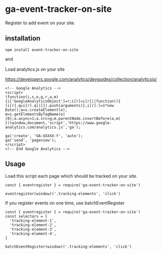 
# ga-event-tracker-on-site

Register to add event on your site.

## installation

```
npm install event-tracker-on-site
```

and

Load analytics.js on your site　

https://developers.google.com/analytics/devguides/collection/analyticsjs/

```
<!-- Google Analytics -->
<script>
(function(i,s,o,g,r,a,m){i['GoogleAnalyticsObject']=r;i[r]=i[r]||function(){
(i[r].q=i[r].q||[]).push(arguments)},i[r].l=1*new Date();a=s.createElement(o),
m=s.getElementsByTagName(o)[0];a.async=1;a.src=g;m.parentNode.insertBefore(a,m)
})(window,document,'script','https://www.google-analytics.com/analytics.js','ga');

ga('create', 'UA-XXXXX-Y', 'auto');
ga('send', 'pageview');
</script>
<!-- End Google Analytics -->
```


## Usage

Load this script each page which should be tracked on your site.

```
const { eventregister } = require('ga-event-tracker-on-site')

eventregister(window)('.tracking-elements', 'click')
```


If you register events on one time, use batchEventRegister

```
const { eventregister } = require('ga-event-tracker-on-site')
const selectors = [
  'tracking-element-1',
  'tracking-element-2',
  'tracking-element-3',
  'tracking-element-4',
]

batchEventRegister(window)('.tracking-elements', 'click')
```

